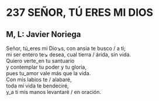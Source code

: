# 237 SEÑOR, TÚ ERES MI DIOS

## M, L: Javier Noriega

Señor, tú_eres mi Dio↘s, con ansia te busco / a ti;  
mi ser entero te↘ desea, cual tierra / árida, sin vida.  
Quiero verte_en tu santuario  
y contemplar tu poder y tu gloria,  
pues tu_amor vale más que la vida.  
Con mis labios te / alabaré,  
toda mi vida te bendeciré,  
y_a ti mis manos levantaré / en oración.  

